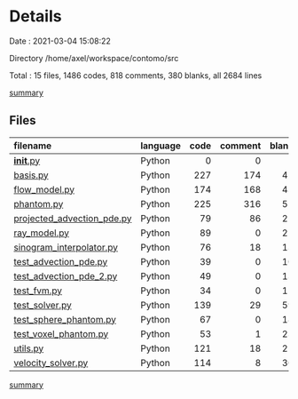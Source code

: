 # Details

Date : 2021-03-04 15:08:22

Directory /home/axel/workspace/contomo/src

Total : 15 files,  1486 codes, 818 comments, 380 blanks, all 2684 lines

[summary](results.md)

## Files
| filename | language | code | comment | blank | total |
| :--- | :--- | ---: | ---: | ---: | ---: |
| [__init__.py](/__init__.py) | Python | 0 | 0 | 1 | 1 |
| [basis.py](/basis.py) | Python | 227 | 174 | 42 | 443 |
| [flow_model.py](/flow_model.py) | Python | 174 | 168 | 43 | 385 |
| [phantom.py](/phantom.py) | Python | 225 | 316 | 51 | 592 |
| [projected_advection_pde.py](/projected_advection_pde.py) | Python | 79 | 86 | 22 | 187 |
| [ray_model.py](/ray_model.py) | Python | 89 | 0 | 22 | 111 |
| [sinogram_interpolator.py](/sinogram_interpolator.py) | Python | 76 | 18 | 13 | 107 |
| [test_advection_pde.py](/test_advection_pde.py) | Python | 39 | 0 | 10 | 49 |
| [test_advection_pde_2.py](/test_advection_pde_2.py) | Python | 49 | 0 | 13 | 62 |
| [test_fvm.py](/test_fvm.py) | Python | 34 | 0 | 11 | 45 |
| [test_solver.py](/test_solver.py) | Python | 139 | 29 | 59 | 227 |
| [test_sphere_phantom.py](/test_sphere_phantom.py) | Python | 67 | 0 | 18 | 85 |
| [test_voxel_phantom.py](/test_voxel_phantom.py) | Python | 53 | 1 | 23 | 77 |
| [utils.py](/utils.py) | Python | 121 | 18 | 22 | 161 |
| [velocity_solver.py](/velocity_solver.py) | Python | 114 | 8 | 30 | 152 |

[summary](results.md)